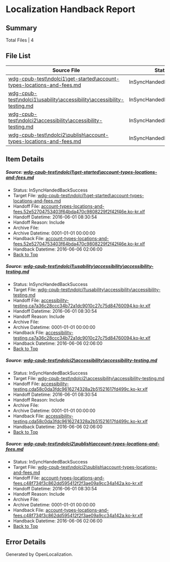 # <a name='report-top'></a> Localization Handback Report

## Summary
 Total Files | 4

## File List
 Source File | Status | Details 
 ----------- | ------ | ------- 
 [wdg-cpub-test\ndolci1\get-started\account-types-locations-and-fees.md](https://github.com/OpenLocalizationOrg/wdg-cpub-test/blob/283f3e5bb612dfa08de58e1a9a3ca293a038044f/wdg-cpub-test/ndolci1/get-started/account-types-locations-and-fees.md) | InSyncHandedBackSuccess | [Details](#d0712383af8e62261a0adf84be3a2af8e5941e64502)
 [wdg-cpub-test\ndolci1\usability\accessibility\accessibility-testing.md](https://github.com/OpenLocalizationOrg/wdg-cpub-test/blob/283f3e5bb612dfa08de58e1a9a3ca293a038044f/wdg-cpub-test/ndolci1/usability/accessibility/accessibility-testing.md) | InSyncHandedBackSuccess | [Details](#57a6b3462bc1cbdc06486d7150b67171fd900fb4698)
 [wdg-cpub-test\ndolci2\accessibility\accessibility-testing.md](https://github.com/OpenLocalizationOrg/wdg-cpub-test/blob/5907beedcb3d2b1c6838847f2bba92e8c12a1675/wdg-cpub-test/ndolci2/accessibility/accessibility-testing.md) | InSyncHandedBackSuccess | [Details](#4f439d95b79f18d8b2ee3a6e0133171b3000224f750)
 [wdg-cpub-test\ndolci2\publish\account-types-locations-and-fees.md](https://github.com/OpenLocalizationOrg/wdg-cpub-test/blob/5907beedcb3d2b1c6838847f2bba92e8c12a1675/wdg-cpub-test/ndolci2/publish/account-types-locations-and-fees.md) | InSyncHandedBackSuccess | [Details](#b397405dae20eb34d8868ba6e6a6684d32fe90761515)

## Item Details
##### <a name='d0712383af8e62261a0adf84be3a2af8e5941e64502'></a> Source: [wdg-cpub-test\ndolci1\get-started\account-types-locations-and-fees.md](https://github.com/OpenLocalizationOrg/wdg-cpub-test/blob/283f3e5bb612dfa08de58e1a9a3ca293a038044f/wdg-cpub-test/ndolci1/get-started/account-types-locations-and-fees.md)
* Status: InSyncHandedBackSuccess
* Target File: [wdg-cpub-test\ndolci1\get-started\account-types-locations-and-fees.md](https://github.com/OpenLocalizationOrg/wdg-cpub-test.ko-kr/blob/d215069634323aa1b12adaf5c95c8a8555163e27/wdg-cpub-test/ndolci1/get-started/account-types-locations-and-fees.md)
* Handoff File: [account-types-locations-and-fees.52e52704753403f64bda470c9808229f2f42f46e.ko-kr.xlf](https://github.com/OpenLocalizationOrg/olhandoff/blob/6b3bcf4181f20e2abe07639a79fba961560e0a1a/ol-handoff/OpenLocalizationOrg/wdg-cpub-test.ko-kr/master/account-types-locations-and-fees.52e52704753403f64bda470c9808229f2f42f46e.ko-kr.xlf)
* Handoff Datetime: 2016-06-01 08:30:54
* Handoff Reason: Include
* Archive File: 
* Archive Datetime: 0001-01-01 00:00:00
* Handback File: [account-types-locations-and-fees.52e52704753403f64bda470c9808229f2f42f46e.ko-kr.xlf](https://github.com/OpenLocalizationOrg/olhandback/blob/7d33b9dabb08c2d6ab865274a23ebced96abecde/ol-handback/OpenLocalizationOrg/wdg-cpub-test.ko-kr/master/account-types-locations-and-fees.52e52704753403f64bda470c9808229f2f42f46e.ko-kr.xlf)
* Handback Datetime: 2016-06-06 02:06:00
* [Back to Top](#report-top)

##### <a name='57a6b3462bc1cbdc06486d7150b67171fd900fb4698'></a> Source: [wdg-cpub-test\ndolci1\usability\accessibility\accessibility-testing.md](https://github.com/OpenLocalizationOrg/wdg-cpub-test/blob/283f3e5bb612dfa08de58e1a9a3ca293a038044f/wdg-cpub-test/ndolci1/usability/accessibility/accessibility-testing.md)
* Status: InSyncHandedBackSuccess
* Target File: [wdg-cpub-test\ndolci1\usability\accessibility\accessibility-testing.md](https://github.com/OpenLocalizationOrg/wdg-cpub-test.ko-kr/blob/d215069634323aa1b12adaf5c95c8a8555163e27/wdg-cpub-test/ndolci1/usability/accessibility/accessibility-testing.md)
* Handoff File: [accessibility-testing.ca7a36c28ccc34b72a1dc9010c27c75d84760094.ko-kr.xlf](https://github.com/OpenLocalizationOrg/olhandoff/blob/6b3bcf4181f20e2abe07639a79fba961560e0a1a/ol-handoff/OpenLocalizationOrg/wdg-cpub-test.ko-kr/master/accessibility-testing.ca7a36c28ccc34b72a1dc9010c27c75d84760094.ko-kr.xlf)
* Handoff Datetime: 2016-06-01 08:30:54
* Handoff Reason: Include
* Archive File: 
* Archive Datetime: 0001-01-01 00:00:00
* Handback File: [accessibility-testing.ca7a36c28ccc34b72a1dc9010c27c75d84760094.ko-kr.xlf](https://github.com/OpenLocalizationOrg/olhandback/blob/7d33b9dabb08c2d6ab865274a23ebced96abecde/ol-handback/OpenLocalizationOrg/wdg-cpub-test.ko-kr/master/accessibility-testing.ca7a36c28ccc34b72a1dc9010c27c75d84760094.ko-kr.xlf)
* Handback Datetime: 2016-06-06 02:06:00
* [Back to Top](#report-top)

##### <a name='4f439d95b79f18d8b2ee3a6e0133171b3000224f750'></a> Source: [wdg-cpub-test\ndolci2\accessibility\accessibility-testing.md](https://github.com/OpenLocalizationOrg/wdg-cpub-test/blob/5907beedcb3d2b1c6838847f2bba92e8c12a1675/wdg-cpub-test/ndolci2/accessibility/accessibility-testing.md)
* Status: InSyncHandedBackSuccess
* Target File: [wdg-cpub-test\ndolci2\accessibility\accessibility-testing.md](https://github.com/OpenLocalizationOrg/wdg-cpub-test.ko-kr/blob/d215069634323aa1b12adaf5c95c8a8555163e27/wdg-cpub-test/ndolci2/accessibility/accessibility-testing.md)
* Handoff File: [accessibility-testing.cda58c0da3fdc9616274328a2b51521617fd499c.ko-kr.xlf](https://github.com/OpenLocalizationOrg/olhandoff/blob/6b3bcf4181f20e2abe07639a79fba961560e0a1a/ol-handoff/OpenLocalizationOrg/wdg-cpub-test.ko-kr/master/accessibility-testing.cda58c0da3fdc9616274328a2b51521617fd499c.ko-kr.xlf)
* Handoff Datetime: 2016-06-01 08:30:54
* Handoff Reason: Include
* Archive File: 
* Archive Datetime: 0001-01-01 00:00:00
* Handback File: [accessibility-testing.cda58c0da3fdc9616274328a2b51521617fd499c.ko-kr.xlf](https://github.com/OpenLocalizationOrg/olhandback/blob/7d33b9dabb08c2d6ab865274a23ebced96abecde/ol-handback/OpenLocalizationOrg/wdg-cpub-test.ko-kr/master/accessibility-testing.cda58c0da3fdc9616274328a2b51521617fd499c.ko-kr.xlf)
* Handback Datetime: 2016-06-06 02:06:00
* [Back to Top](#report-top)

##### <a name='b397405dae20eb34d8868ba6e6a6684d32fe90761515'></a> Source: [wdg-cpub-test\ndolci2\publish\account-types-locations-and-fees.md](https://github.com/OpenLocalizationOrg/wdg-cpub-test/blob/5907beedcb3d2b1c6838847f2bba92e8c12a1675/wdg-cpub-test/ndolci2/publish/account-types-locations-and-fees.md)
* Status: InSyncHandedBackSuccess
* Target File: [wdg-cpub-test\ndolci2\publish\account-types-locations-and-fees.md](https://github.com/OpenLocalizationOrg/wdg-cpub-test.ko-kr/blob/d215069634323aa1b12adaf5c95c8a8555163e27/wdg-cpub-test/ndolci2/publish/account-types-locations-and-fees.md)
* Handoff File: [account-types-locations-and-fees.c48f734f3c862dd595412f2f3ae09a9cc34a142a.ko-kr.xlf](https://github.com/OpenLocalizationOrg/olhandoff/blob/6b3bcf4181f20e2abe07639a79fba961560e0a1a/ol-handoff/OpenLocalizationOrg/wdg-cpub-test.ko-kr/master/account-types-locations-and-fees.c48f734f3c862dd595412f2f3ae09a9cc34a142a.ko-kr.xlf)
* Handoff Datetime: 2016-06-01 08:30:54
* Handoff Reason: Include
* Archive File: 
* Archive Datetime: 0001-01-01 00:00:00
* Handback File: [account-types-locations-and-fees.c48f734f3c862dd595412f2f3ae09a9cc34a142a.ko-kr.xlf](https://github.com/OpenLocalizationOrg/olhandback/blob/7d33b9dabb08c2d6ab865274a23ebced96abecde/ol-handback/OpenLocalizationOrg/wdg-cpub-test.ko-kr/master/account-types-locations-and-fees.c48f734f3c862dd595412f2f3ae09a9cc34a142a.ko-kr.xlf)
* Handback Datetime: 2016-06-06 02:06:00
* [Back to Top](#report-top)


## Error Details

Generated by OpenLocalization.
